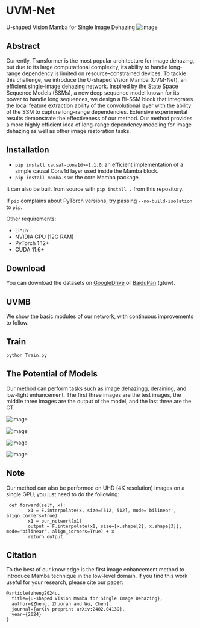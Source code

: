# UVM-Net
U-shaped Vision Mamba for Single Image Dehazing
![image](https://github.com/zzr-idam/UVM-Net/blob/main/fw3.png)

## Abstract
Currently, Transformer is the most popular architecture for image dehazing, but due to its large computational complexity, its ability to handle long-range dependency is limited on resource-constrained devices. To tackle this challenge, we introduce the U-shaped Vision Mamba (UVM-Net), an efficient single-image dehazing network. Inspired by the State Space Sequence Models (SSMs), a new deep sequence model known for its power to handle long sequences, we design a Bi-SSM block that integrates the local feature extraction ability of the convolutional layer with the ability of the SSM to capture long-range dependencies. Extensive experimental results demonstrate the effectiveness of our method. Our method provides a more highly efficient idea of long-range dependency modeling for image dehazing as well as other image restoration tasks.

## Installation

- `pip install causal-conv1d>=1.1.0`: an efficient implementation of a simple causal Conv1d layer used inside the Mamba block.
- `pip install mamba-ssm`: the core Mamba package.

It can also be built from source with `pip install .` from this repository.

If `pip` complains about PyTorch versions, try passing `--no-build-isolation` to `pip`.

Other requirements:
- Linux
- NVIDIA GPU (12G RAM)
- PyTorch 1.12+
- CUDA 11.6+

## Download

You can download the datasets on [GoogleDrive](https://drive.google.com/drive/folders/1Yy_GH6_bydYPU6_JJzFQwig4LTh86VI4?usp=sharing) or [BaiduPan](https://pan.baidu.com/s/1WVdNccqDMnJ5k5Q__Y2dsg?pwd=gtuw) (gtuw).

## UVMB
We show the basic modules of our network, with continuous improvements to follow.

## Train
```
python Train.py
```

## The Potential of Models
Our method can perform tasks such as image dehazingg, deraining, and low-light enhancement.
The first three images are the test images, the middle three images are the output of the model, and the last three are the GT.

![image](https://github.com/zzr-idam/UVM-Net/blob/main/demo.jpg)

![image](https://github.com/zzr-idam/UVM-Net/blob/main/low-light.jpg)

![image](https://github.com/zzr-idam/UVM-Net/blob/main/derain.jpg)

![image](https://github.com/zzr-idam/UVM-Net/blob/main/underwater.jpg)

## Note
Our method can also be performed on UHD (4K resolution) images on a single GPU, you just need to do the following:
```
 def forward(self, x):
        x1 = F.interpolate(x, size=[512, 512], mode='bilinear', align_corners=True)
        x1 = our_network(x1)    
        output = F.interpolate(x1, size=[x.shape[2], x.shape[3]], mode='bilinear', align_corners=True) + x
        return output
```

## Citation
To the best of our knowledge is the first image enhancement method to introduce Mamba technique in the low-level domain.
If you find this work useful for your research, please cite our paper:
```
@article{zheng2024u,
  title={U-shaped Vision Mamba for Single Image Dehazing},
  author={Zheng, Zhuoran and Wu, Chen},
  journal={arXiv preprint arXiv:2402.04139},
  year={2024}
}
```
